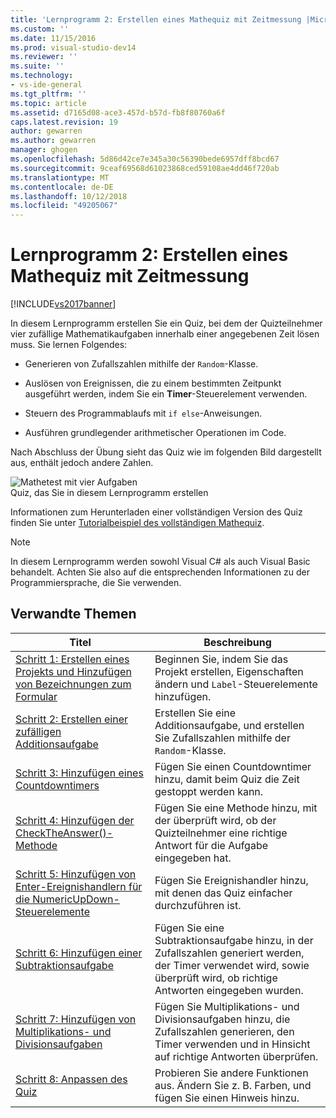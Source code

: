 ```yaml
---
title: 'Lernprogramm 2: Erstellen eines Mathequiz mit Zeitmessung |Microsoft-Dokumentation'
ms.custom: ''
ms.date: 11/15/2016
ms.prod: visual-studio-dev14
ms.reviewer: ''
ms.suite: ''
ms.technology:
- vs-ide-general
ms.tgt_pltfrm: ''
ms.topic: article
ms.assetid: d7165d08-ace3-457d-b57d-fb8f80760a6f
caps.latest.revision: 19
author: gewarren
ms.author: gewarren
manager: ghogen
ms.openlocfilehash: 5d86d42ce7e345a30c56390bede6957dff8bcd67
ms.sourcegitcommit: 9ceaf69568d61023868ced59108ae4dd46f720ab
ms.translationtype: MT
ms.contentlocale: de-DE
ms.lasthandoff: 10/12/2018
ms.locfileid: "49205067"
---
```

# <a name="tutorial-2-create-a-timed-math-quiz"></a>Lernprogramm 2: Erstellen eines Mathequiz mit Zeitmessung
[!INCLUDE[vs2017banner](../includes/vs2017banner.md)]

In diesem Lernprogramm erstellen Sie ein Quiz, bei dem der Quizteilnehmer vier zufällige Mathematikaufgaben innerhalb einer angegebenen Zeit lösen muss. Sie lernen Folgendes:  
  
-   Generieren von Zufallszahlen mithilfe der `Random`-Klasse.  
  
-   Auslösen von Ereignissen, die zu einem bestimmten Zeitpunkt ausgeführt werden, indem Sie ein **Timer**-Steuerelement verwenden.  
  
-   Steuern des Programmablaufs mit `if else`-Anweisungen.  
  
-   Ausführen grundlegender arithmetischer Operationen im Code.  
  
 Nach Abschluss der Übung sieht das Quiz wie im folgenden Bild dargestellt aus, enthält jedoch andere Zahlen.  
  
 ![Mathetest mit vier Aufgaben](../ide/media/express-finishedquiz.png "Express_FinishedQuiz")  
Quiz, das Sie in diesem Lernprogramm erstellen  
  
 Informationen zum Herunterladen einer vollständigen Version des Quiz finden Sie unter [Tutorialbeispiel des vollständigen Mathequiz](http://code.msdn.microsoft.com/Complete-Math-Quiz-8581813c).  
  
> [!NOTE]
>  In diesem Lernprogramm werden sowohl Visual C# als auch Visual Basic behandelt. Achten Sie also auf die entsprechenden Informationen zu der Programmiersprache, die Sie verwenden.  
  
## <a name="related-topics"></a>Verwandte Themen  
  
|Titel|Beschreibung|  
|-----------|-----------------|  
|[Schritt 1: Erstellen eines Projekts und Hinzufügen von Bezeichnungen zum Formular](../ide/step-1-create-a-project-and-add-labels-to-your-form.md)|Beginnen Sie, indem Sie das Projekt erstellen, Eigenschaften ändern und `Label`-Steuerelemente hinzufügen.|  
|[Schritt 2: Erstellen einer zufälligen Additionsaufgabe](../ide/step-2-create-a-random-addition-problem.md)|Erstellen Sie eine Additionsaufgabe, und erstellen Sie Zufallszahlen mithilfe der `Random`-Klasse.|  
|[Schritt 3: Hinzufügen eines Countdowntimers](../ide/step-3-add-a-countdown-timer.md)|Fügen Sie einen Countdowntimer hinzu, damit beim Quiz die Zeit gestoppt werden kann.|  
|[Schritt 4: Hinzufügen der CheckTheAnswer()-Methode](../ide/step-4-add-the-checktheanswer-parens-method.md)|Fügen Sie eine Methode hinzu, mit der überprüft wird, ob der Quizteilnehmer eine richtige Antwort für die Aufgabe eingegeben hat.|  
|[Schritt 5: Hinzufügen von Enter-Ereignishandlern für die NumericUpDown-Steuerelemente](../ide/step-5-add-enter-event-handlers-for-the-numericupdown-controls.md)|Fügen Sie Ereignishandler hinzu, mit denen das Quiz einfacher durchzuführen ist.|  
|[Schritt 6: Hinzufügen einer Subtraktionsaufgabe](../ide/step-6-add-a-subtraction-problem.md)|Fügen Sie eine Subtraktionsaufgabe hinzu, in der Zufallszahlen generiert werden, der Timer verwendet wird, sowie überprüft wird, ob richtige Antworten eingegeben wurden.|  
|[Schritt 7: Hinzufügen von Multiplikations- und Divisionsaufgaben](../ide/step-7-add-multiplication-and-division-problems.md)|Fügen Sie Multiplikations- und Divisionsaufgaben hinzu, die Zufallszahlen generieren, den Timer verwenden und in Hinsicht auf richtige Antworten überprüfen.|  
|[Schritt 8: Anpassen des Quiz](../ide/step-8-customize-the-quiz.md)|Probieren Sie andere Funktionen aus. Ändern Sie z. B. Farben, und fügen Sie einen Hinweis hinzu.|



